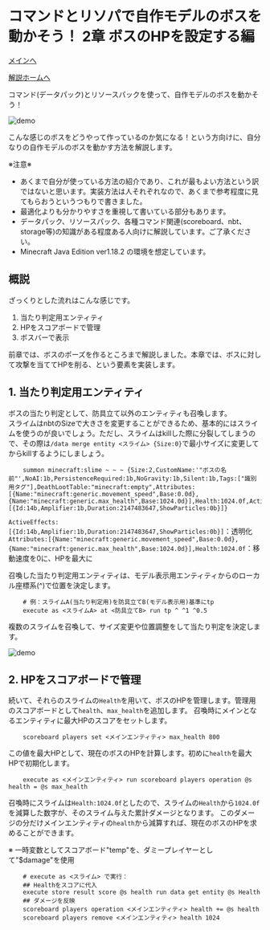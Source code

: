 # コマンドとリソパで自作モデルのボスを動かそう！  2章 ボスのHPを設定する編

[メインへ](https://github.com/Keeema-1/CustomModelEntity)

[解説ホームへ](https://github.com/Keeema-1/CustomModelEntity/blob/main/lectures/home.md)

コマンド(データパック)とリソースパックを使って、自作モデルのボスを動かそう！  

![demo](https://github.com/Keeema-1/CustomModelEntity/blob/main/materials/1.gif)

こんな感じのボスをどうやって作っているのか気になる！という方向けに、自分なりの自作モデルのボスを動かす方法を解説します。  

※注意※  
 - あくまで自分が使っている方法の紹介であり、これが最もよい方法という訳ではないと思います。実装方法は人それぞれなので、あくまで参考程度に見てもらおうというつもりで書きました。  
 - 最適化よりも分かりやすさを重視して書いている部分もあります。  
 - データパック、リソースパック、各種コマンド関連(scoreboard、nbt、storage等)の知識がある程度ある人向けに解説しています。ご了承ください。  
 - Minecraft Java Edition ver1.18.2 の環境を想定しています。

## 概説

ざっくりとした流れはこんな感じです。

1. 当たり判定用エンティティ
2. HPをスコアボードで管理
3. ボスバーで表示

前章では、ボスのポーズを作るところまで解説しました。本章では、ボスに対して攻撃を当ててHPを削る、という要素を実装します。

## 1. 当たり判定用エンティティ

ボスの当たり判定として、防具立て以外のエンティティも召喚します。  
スライムはnbtのSizeで大きさを変更することができるため、基本的にはスライムを使うのが良いでしょう。ただし、スライムはkillした際に分裂してしまうので、その際は`/data merge entity <スライム> {Size:0}`で最小サイズに変更してからkillするようにしましょう。

        summon minecraft:slime ~ ~ ~ {Size:2,CustomName:'"ボスの名前"',NoAI:1b,PersistenceRequired:1b,NoGravity:1b,Silent:1b,Tags:["識別用タグ"],DeathLootTable:"minecraft:empty",Attributes:[{Name:"minecraft:generic.movement_speed",Base:0.0d},{Name:"minecraft:generic.max_health",Base:1024.0d}],Health:1024.0f,ActiveEffects:[{Id:14b,Amplifier:1b,Duration:2147483647,ShowParticles:0b}]}

`ActiveEffects:[{Id:14b,Amplifier:1b,Duration:2147483647,ShowParticles:0b}]`：透明化  
`Attributes:[{Name:"minecraft:generic.movement_speed",Base:0.0d},{Name:"minecraft:generic.max_health",Base:1024.0d}],Health:1024.0f`：移動速度を0に、HPを最大に  

召喚した当たり判定用エンティティは、モデル表示用エンティティからのローカル座標系(^)で位置を決定します。

        # 例：スライムA(当たり判定用)を防具立てB(モデル表示用)基準にtp
        execute as <スライムA> at <防具立てB> run tp ^ ^1 ^0.5

複数のスライムを召喚して、サイズ変更や位置調整をして当たり判定を決定します。

![demo](https://github.com/Keeema-1/CustomModelEntity/blob/main/materials/7.png)


## 2. HPをスコアボードで管理

続いて、それらのスライムの`Health`を用いて、ボスのHPを管理します。管理用のスコアボードとして`health`、`max_health`を追加します。
召喚時にメインとなるエンティティに最大HPのスコアをセットします。

        scoreboard players set <メインエンティティ> max_health 800

この値を最大HPとして、現在のボスのHPを計算します。初めに`health`を最大HPで初期化します。

        execute as <メインエンティティ> run scoreboard players operation @s health = @s max_health

召喚時にスライムは`Health:1024.0f`としたので、スライムの`Health`から`1024.0f`を減算した数字が、そのスライム与えた累計ダメージとなります。
このダメージの分だけメインエンティティの`health`から減算すれば、現在のボスのHPを求めることができます。

※ 一時変数としてスコアボード"temp"を、ダミープレイヤーとして"$damage"を使用

        # execute as <スライム> で実行：
        ## Healthをスコアに代入
        execute store result score @s health run data get entity @s Health
        ## ダメージを反映
        scoreboard players operation <メインエンティティ> health += @s health
        scoreboard players remove <メインエンティティ> health 1024

